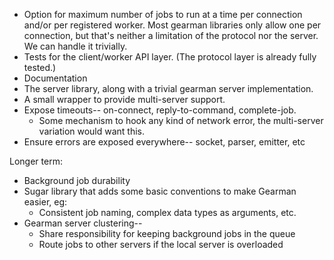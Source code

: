 * Option for maximum number of jobs to run at a time per connection and/or per registered worker. Most gearman libraries only allow one per connection, but that's neither a limitation of the protocol nor the server. We can handle it trivially.
* Tests for the client/worker API layer. (The protocol layer is already fully tested.)
* Documentation
* The server library, along with a trivial gearman server implementation.
* A small wrapper to provide multi-server support.
* Expose timeouts-- on-connect, reply-to-command, complete-job.
  * Some mechanism to hook any kind of network error, the multi-server variation would want this.
* Ensure errors are exposed everywhere-- socket, parser, emitter, etc

Longer term:

* Background job durability
* Sugar library that adds some basic conventions to make Gearman easier, eg:
  * Consistent job naming, complex data types as arguments, etc.
* Gearman server clustering--
  * Share responsibility for keeping background jobs in the queue
  * Route jobs to other servers if the local server is overloaded
